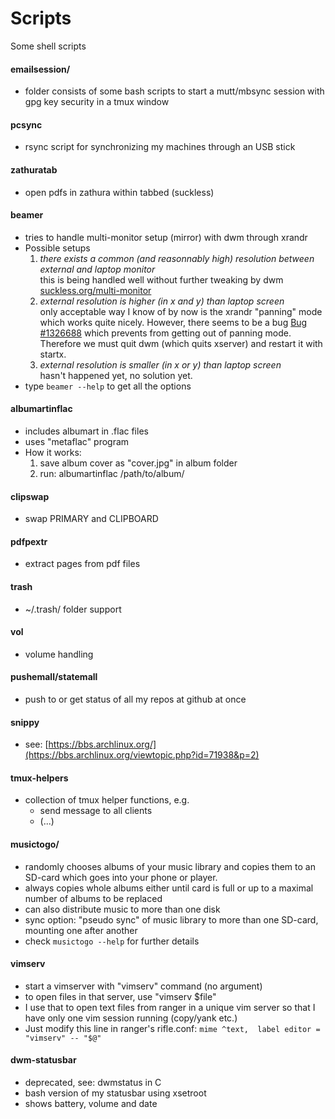 # Scripts

Some shell scripts

#### emailsession/
- folder consists of some bash scripts to start a mutt/mbsync session with gpg key security in a tmux window

#### pcsync
- rsync script for synchronizing my machines through an USB stick

#### zathuratab
- open pdfs in zathura within tabbed (suckless)

#### beamer
- tries to handle multi-monitor setup (mirror) with dwm through xrandr
- Possible setups 
  1. *there exists a common (and reasonnably high) resolution between external and laptop monitor*<br>
  this is being handled well without further tweaking by dwm [suckless.org/multi-monitor](http://dwm.suckless.org/multi-monitor)
  2. *external resolution is higher (in x and y) than laptop screen*<br>
  only acceptable way I know of by now is the xrandr "panning" mode which works quite nicely. However, there seems to be a bug [Bug #1326688](https://bugs.launchpad.net/ubuntu/+source/xorg-server/+bug/1326688) which prevents from getting out of panning mode. Therefore we must quit dwm (which quits xserver) and restart it with startx.
  3. *external resolution is smaller (in x or y) than laptop screen*<br>
  hasn't happened yet, no solution yet.
- type `beamer --help` to get all the options

#### albumartinflac
- includes albumart in .flac files
- uses "metaflac" program
- How it works:
  1. save album cover as "cover.jpg" in album folder
  2. run: albumartinflac /path/to/album/

#### clipswap
- swap PRIMARY and CLIPBOARD

#### pdfpextr
- extract pages from pdf files

#### trash
- ~/.trash/ folder support

#### vol
- volume handling

#### pushemall/statemall
- push to or get status of all my repos at github at once

#### snippy
- see: [https://bbs.archlinux.org/](https://bbs.archlinux.org/viewtopic.php?id=71938&p=2)

#### tmux-helpers
- collection of tmux helper functions, e.g.
  - send message to all clients
  - (...)

#### musictogo/
- randomly chooses albums of your music library and copies them to an SD-card which goes into your phone or player.
- always copies whole albums either until card is full or up to a maximal number of albums to be replaced
- can also distribute music to more than one disk
- sync option: "pseudo sync" of music library to more than one SD-card, mounting one after another
- check `musictogo --help` for further details

#### vimserv
- start a vimserver with "vimserv" command (no argument)
- to open files in that server, use "vimserv $file"
- I use that to open text files from ranger in a unique vim server so that I have only one vim session running (copy/yank etc.)
- Just modify this line in ranger's rifle.conf: `mime ^text,  label editor = "vimserv" -- "$@"`

#### dwm-statusbar
- deprecated, see: dwmstatus in C
- bash version of my statusbar using xsetroot
- shows battery, volume and date
